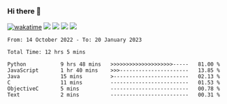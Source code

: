 ### Hi there 👋
[![wakatime](https://wakatime.com/badge/user/368879df-dc38-4b1a-86c4-8a2054a0e074.svg)](https://wakatime.com/@368879df-dc38-4b1a-86c4-8a2054a0e074)
<img src="https://img.shields.io/badge/Windows-0078D6?style=flat&logo=Windows&logoColor=white">
<img src="https://img.shields.io/badge/IntelliJ_IDEA-000000.svg?style=flat&logo=IntelliJ-IDEA&logoColor=white">
<img src="https://img.shields.io/badge/Visual_Studio_Code-007ACC?style=flat&logo=Visual-Studio-Code&logoColor=white">
<img src="https://img.shields.io/badge/Discord-5865F2?label=kano%233578&style=flat&logo=discord&logoColor=white">
<br>


<!--START_SECTION:waka-->

```text
From: 14 October 2022 - To: 20 January 2023

Total Time: 12 hrs 5 mins

Python           9 hrs 48 mins   >>>>>>>>>>>>>>>>>>>>-----   81.00 %
JavaScript       1 hr 40 mins    >>>----------------------   13.85 %
Java             15 mins         >------------------------   02.13 %
C                11 mins         -------------------------   01.53 %
ObjectiveC       5 mins          -------------------------   00.78 %
Text             2 mins          -------------------------   00.31 %
```

<!--END_SECTION:waka-->
